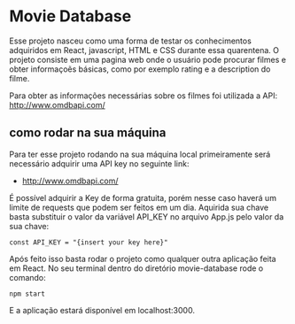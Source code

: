 # Movie Database

  Esse projeto nasceu como uma forma de testar os conhecimentos adquiridos em React, javascript, HTML e CSS durante essa quarentena.
  O projeto consiste em uma pagina web onde o usuário pode procurar filmes e obter informaçoẽs básicas, como por exemplo rating e a description do filme.
  
  Para obter as informações necessárias sobre os filmes foi utilizada a API:  http://www.omdbapi.com/

## como rodar na sua máquina

  Para ter esse projeto rodando na sua máquina local primeiramente será necessário adquirir uma API key no seguinte link:
  
  *  http://www.omdbapi.com/
  
  É possível adquirir a Key de forma gratuita, porém nesse caso haverá um limite de requests que podem ser feitos em um dia. Aquirida sua chave basta substituir o valor da variável API_KEY no arquivo App.js pelo valor da sua chave:
  ```
  const API_KEY = "{insert your key here}"
  ```
 Após feito isso basta rodar o projeto como qualquer outra aplicação feita em React. No seu terminal dentro do diretório movie-database rode o comando:
 ```
 npm start
 ```
 E a aplicação estará disponível em localhost:3000.

